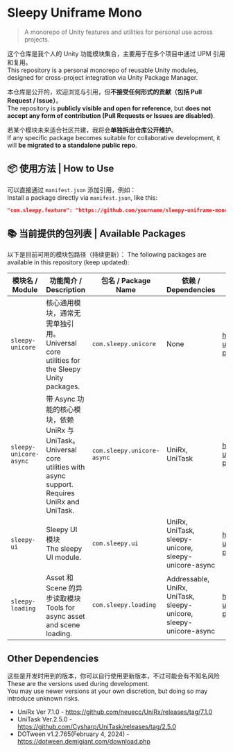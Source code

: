 # Sleepy Uniframe Mono

> A monorepo of Unity features and utilities for personal use across projects.

这个仓库是我个人的 Unity 功能模块集合，主要用于在多个项目中通过 UPM 引用和复用。  
This repository is a personal monorepo of reusable Unity modules, designed for cross-project integration via Unity Package Manager.

本仓库是公开的，欢迎浏览与引用，但**不接受任何形式的贡献（包括 Pull Request / Issue）**。  
The repository is **publicly visible and open for reference**, but **does not accept any form of contribution (Pull Requests or Issues are disabled)**.

若某个模块未来适合社区共建，我将会**单独拆出仓库公开维护**。  
If any specific package becomes suitable for collaborative development, it will **be migrated to a standalone public repo**.

## 📦 使用方法 | How to Use

可以直接通过 `manifest.json` 添加引用，例如：  
Install a package directly via `manifest.json`, like this:
```json
"com.sleepy.feature": "https://github.com/yourname/sleepy-uniframe-mono.git?path=sleepy-uniframe-mono_unity/Assets/[feature_path]"   
```

## 📚 当前提供的包列表 | Available Packages

以下是目前可用的模块包路径（持续更新）：
The following packages are available in this repository (keep updated):


| 模块名 / Module        | 功能简介 / Description                                                                                                       | 包名 / Package Name        | 依赖 / Dependencies | Git 地址 / Git URL                                                                                                                                                                                                                |
| ---------------------- | ---------------------------------------------------------------------------------------------------------------------------- | -------------------------- | ------------------- | --------------------------------------------------------------------------------------------------------------------------------------------------------------------------------------------------------------------------------- |
| `sleepy-unicore`       | 核心通用模块，通常无需单独引用。<br>Universal core utilities for the Sleepy Unity packages.                                  | `com.sleepy.unicore`       | None           | https://github.com/hangekinobaka/sleepy-uniframe-mono.git?path=packages/Sleepy_Unicore             |
| `sleepy-unicore-async` | 带 Async 功能的核心模块，依赖 UniRx 与 UniTask。<br>Universal core utilities with async support. Requires UniRx and UniTask. | `com.sleepy.unicore-async` | UniRx, UniTask      | https://github.com/hangekinobaka/sleepy-uniframe-mono.git?path=packages/Sleepy_Unicore_Async |
| `sleepy-ui`        | Sleepy UI 模块<br>The sleepy UI module.                                            | `com.sleepy.ui`        | UniRx, UniTask, sleepy-unicore, sleepy-unicore-async             | https://github.com/hangekinobaka/sleepy-uniframe-mono.git?path=packages/Sleepy_UI               |
| `sleepy-loading`        | Asset 和 Scene 的异步读取模块<br>Tools for async asset and scene loading.                                            | `com.sleepy.loading`        | Addressable, UniRx, UniTask, sleepy-unicore, sleepy-unicore-async             | https://github.com/hangekinobaka/sleepy-uniframe-mono.git?path=packages/Sleepy_Loading               |


## Other Dependencies


这些是开发时用到的版本，你可以自行使用更新版本，不过可能会有不知名风险      
These are the versions used during development.   
You may use newer versions at your own discretion, but doing so may introduce unknown risks.   

- UniRx Ver 7.1.0 - https://github.com/neuecc/UniRx/releases/tag/7.1.0
- UniTask Ver.2.5.0 - https://github.com/Cysharp/UniTask/releases/tag/2.5.0
- DOTween v1.2.765(February 4, 2024) - https://dotween.demigiant.com/download.php